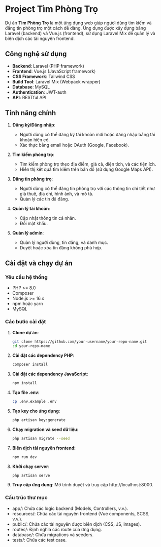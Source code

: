 # Project Tìm Phòng Trọ

Dự án **Tìm Phòng Trọ** là một ứng dụng web giúp người dùng tìm kiếm và đăng tin phòng trọ một cách dễ dàng. Ứng dụng được xây dựng bằng Laravel (backend) và Vue.js (frontend), sử dụng Laravel Mix để quản lý và biên dịch các tài nguyên frontend.

## Công nghệ sử dụng

- **Backend**: Laravel (PHP framework)
- **Frontend**: Vue.js (JavaScript framework)
- **CSS Framework**: Tailwind CSS
- **Build Tool**: Laravel Mix (Webpack wrapper)
- **Database**: MySQL
- **Authentication**: JWT-auth
- **API**: RESTful API

## Tính năng chính

1. **Đăng ký/Đăng nhập**:
   - Người dùng có thể đăng ký tài khoản mới hoặc đăng nhập bằng tài khoản hiện có.
   - Xác thực bằng email hoặc OAuth (Google, Facebook).

2. **Tìm kiếm phòng trọ**:
   - Tìm kiếm phòng trọ theo địa điểm, giá cả, diện tích, và các tiện ích.
   - Hiển thị kết quả tìm kiếm trên bản đồ (sử dụng Google Maps API).

3. **Đăng tin phòng trọ**:
   - Người dùng có thể đăng tin phòng trọ với các thông tin chi tiết như giá thuê, địa chỉ, hình ảnh, và mô tả.
   - Quản lý các tin đã đăng.

4. **Quản lý tài khoản**:
   - Cập nhật thông tin cá nhân.
   - Đổi mật khẩu.

5. **Quản lý admin**:
   - Quản lý người dùng, tin đăng, và danh mục.
   - Duyệt hoặc xóa tin đăng không phù hợp.

## Cài đặt và chạy dự án

### Yêu cầu hệ thống

- PHP >= 8.0
- Composer
- Node.js >= 16.x
- npm hoặc yarn
- MySQL

### Các bước cài đặt

1. **Clone dự án**:
   ```bash
   git clone https://github.com/your-username/your-repo-name.git
   cd your-repo-name

2. **Cài đặt các dependency PHP**:
   ```bash
   composer install

3. **Cài đặt các dependency JavaScript**:
   ```bash
   npm install

4. **Tạo file .env**:
   ```bash
   cp .env.example .env

5. **Tạo key cho ứng dụng**:
   ```bash
   php artisan key:generate

6. **Chạy migration và seed dữ liệu**:
   ```bash
   php artisan migrate --seed

7. **Biên dịch tài nguyên frontend**:
   ```bash
   npm run dev
   
8. **Khởi chạy server**:
   ```bash
   php artisan serve

9. **Truy cập ứng dụng**:
    Mở trình duyệt và truy cập http://localhost:8000.

### Cấu trúc thư mục

- app/: Chứa các logic backend (Models, Controllers, v.v.).
- resources/: Chứa các tài nguyên frontend (Vue components, SCSS, v.v.).
- public/: Chứa các tài nguyên được biên dịch (CSS, JS, images).
- routes/: Định nghĩa các route của ứng dụng.
- database/: Chứa migrations và seeders.
- tests/: Chứa các test case.
